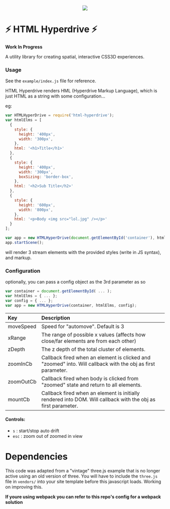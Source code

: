 <p align="center">
  <br />
  <img src="https://raw.githubusercontent.com/mannynotfound/html-hyperdrive/master/hyperdrive.gif" />
</p>

# :zap: HTML Hyperdrive :zap:

__Work In Progress__

A utility library for creating spatial, interactive CSS3D experiences.

### Usage

See the `example/index.js` file for reference.

HTML Hyperdrive renders HML (Hyperdrive Markup Language), which is just HTML as a string with some configuration...

eg:

```js
var HTMLHyperDrive = require('html-hyperdrive');
var htmlElms = [
  {
    style: {
      height: '400px',
      width: '300px',
    },
    html: '<h1>Title</h1>'
  },
  {
    style: {
      height: '400px',
      width: '300px',
      boxSizing: 'border-box',
    },
    html: '<h2>Sub Title</h2>'
  },
  {
    style: {
      height: '600px',
      width: '800px',
    },
    html: '<p>Body <img src="lol.jpg" /></p>'
  }
];

var app = new HTMLHyperDrive(document.getElementById('container'), htmlElms);
app.startScene();
```

will render 3 stream elements with the provided styles (write in JS syntax), and markup.

### Configuration

optionally, you can pass a config object as the 3rd parameter as so

```js
var container = document.getElementById( ... );
var htmlElms = { ... };
var config = { ... };
var app = new HTMLHyperDrive(container, htmlElms, config);
```

Key | Description
:------- | :----------
moveSpeed | Speed for "automove". Default is 3
xRange | The range of possible x values (affects how close/far elements are from each other)
zDepth | The z depth of the total cluster of elements.
zoomInCb | Callback fired when an element is clicked and "zoomed" into. Will callback with the obj as first parameter.
zoomOutCb | Callback fired when body is clicked from "zoomed" state and return to all elements.
mountCb | Callback fired when an element is initially rendered into DOM. Will callback with the obj as first parameter.


#### Controls:

* `s` : start/stop auto drift 
* `esc` : zoom out of zoomed in view


# Dependencies

This code was adapted from a "vintage" three.js example that is no longer active using an old version of three. You will have to include
the `three.js` file in `vendors/` into your site template before this javascript loads. Working on improving this.

__If youre using webpack you can refer to this repo's config for a webpack solution__
